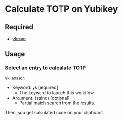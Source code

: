 # Calculate TOTP on Yubikey

## Required

- [ykman](https://docs.yubico.com/software/yubikey/tools/ykman/)

## Usage

### Select an entry to calculate TOTP

```.txt
yk amazon
```

- Keyword: `yk` [required]
  - The keyword to launch this workflow.
- Argument: (string) [optional]
  - Partial match search from the results.

Then, you get calculated code on your clipboard.
